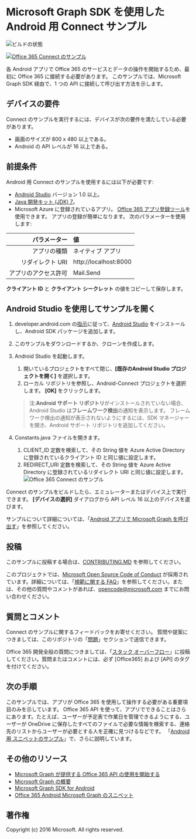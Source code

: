 # Microsoft Graph SDK を使用した Android 用 Connect サンプル

![ビルドの状態](https://ricalo.visualstudio.com/_apis/public/build/definitions/06256fa7-d8e5-4ca0-8639-7c00eb6f1fe9/6/badge "ビルドの状態")

[![Office 365 Connect のサンプル](../readme-images/O365-Android-Connect-video_play_icon.png)](https://www.youtube.com/watch?v=3IQIDFrqhY4 "稼働中のサンプルを確認するにはこちらをクリックしてください")

各 Android アプリで Office 365 のサービスとデータの操作を開始するため、最初に Office 365 に接続する必要があります。 このサンプルでは、Microsoft Graph SDK 経由で、1 つの API に接続して呼び出す方法を示します。

## デバイスの要件

Connect のサンプルを実行するには、デバイスが次の要件を満たしている必要があります。

* 画面のサイズが 800 x 480 以上である。
* Android の API レベルが 16 以上である。
 
## 前提条件

Android 用 Connect のサンプルを使用するには以下が必要です:

* [Android Studio](http://developer.android.com/sdk/index.html) バージョン 1.0 以上。
* [Java 開発キット (JDK) 7](http://www.oracle.com/technetwork/java/javase/downloads/jdk7-downloads-1880260.html)。
* Microsoft Azure に登録されているアプリ。 [Office 365 アプリ登録ツール](http://dev.office.com/app-registration)を使用できます。 アプリの登録が簡単になります。 次のパラメーターを使用します:

|     パラメーター   |              値             |
|----------------:|:-------------------------------|
|        アプリの種類 | ネイティブ アプリ                     |
|    リダイレクト URI | http://localhost:8000          |
| アプリのアクセス許可 | Mail.Send                      |
  
  **クライアント ID** と **クライアント シークレット** の値をコピーして保存します。
  
## Android Studio を使用してサンプルを開く

1. developer.android.com の[指示](http://developer.android.com/sdk/index.html)に従って、[Android Studio](http://developer.android.com/sdk/installing/adding-packages.html) をインストールし、Android SDK パッケージを追加します。
2. このサンプルをダウンロードするか、クローンを作成します。
3. Android Studio を起動します。
    1. 開いているプロジェクトをすべて閉じ、**[既存のAndroid Studio プロジェクトを開く]** を選択します。
    2. ローカル リポジトリを参照し、Android-Connect プロジェクトを選択します。 **[OK]** をクリックします。
    
    > 注:**Android サポート リポジトリ**がインストールされていない場合、Android Studio は**フレームワーク検出**の通知を表示します。 フレームワーク検出の通知が表示されないようにするには、SDK マネージャーを開き、Android サポート リポジトリを追加してください。
4. Constants.java ファイルを開きます。
    1. CLIENT_ID 定数を検索して、その String 値を Azure Active Directory に登録されているクライアント ID と同じ値に設定します。
    2. REDIRECT_URI 定数を検索して、その String 値を Azure Active Directory に登録されているリダイレクト URI と同じ値に設定します。
    ![Office 365 Connect のサンプル](../readme-images/Android-Connect-Constants.png "定数ファイル内のクライアント ID とリダイレクト URI の値")

Connect のサンプルをビルドしたら、エミュレーターまたはデバイス上で実行できます。 **[デバイスの選択]** ダイアログから API レベル 16 以上のデバイスを選びます。

サンプルについて詳細については、「[Android アプリで Microsoft Graph を呼び出す](https://graph.microsoft.io/en-us/docs/platform/android)」を参照してください。

<a name="contributing"></a>
## 投稿 ##

このサンプルに投稿する場合は、[CONTRIBUTING.MD](/CONTRIBUTING.md) を参照してください。

このプロジェクトでは、[Microsoft Open Source Code of Conduct](https://opensource.microsoft.com/codeofconduct/) が採用されています。詳細については、「[規範に関する FAQ](https://opensource.microsoft.com/codeofconduct/faq/)」を参照してください。または、その他の質問やコメントがあれば、[opencode@microsoft.com](mailto:opencode@microsoft.com) までにお問い合わせください。

## 質問とコメント

Connect のサンプルに関するフィードバックをお寄せください。 質問や提案につきましては、このリポジトリの「[問題](issues)」セクションで送信できます。

Office 365 開発全般の質問につきましては、「[スタック オーバーフロー](http://stackoverflow.com/questions/tagged/Office365+API)」に投稿してください。質問またはコメントには、必ず [Office365] および [API] のタグを付けてください。

## 次の手順

このサンプルでは、アプリが Office 365 を使用して操作する必要がある重要項目のみを示しています。 Office 365 API を使って、アプリでできることはさらにあります。たとえば、ユーザーが予定表で作業日を管理できるようにする、ユーザーが OneDrive に保存したすべてのファイルで必要な情報を検索する、連絡先のリストからユーザーが必要とする人を正確に見つけるなどです。 「[Android 用 スニペットのサンプル](/OfficeDev/O365-Android-Microsoft-Graph-Snippets)」で、さらに説明しています。 
  
## その他のリソース

* [Microsoft Graph が提供する Office 365 API の使用を開始する](http://dev.office.com/getting-started/office365apis)
* [Microsoft Graph の概要](http://graph.microsoft.io)
* [Microsoft Graph SDK for Android](../../../msgraph-sdk-android)
* [Office 365 Android Microsoft Graph のスニペット](../../../../OfficeDev/O365-Android-Microsoft-Graph-Snippets)

## 著作権
Copyright (c) 2016 Microsoft. All rights reserved.